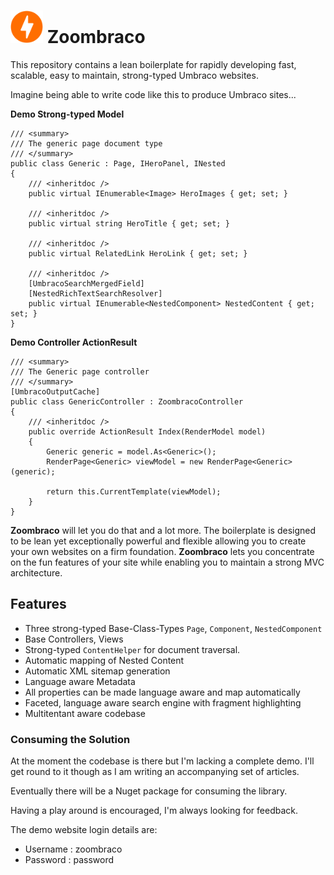 # <img src="build/assets/logo/zoombraco-64.png" width="52" height="52"/> Zoombraco

This repository contains a lean boilerplate for rapidly developing fast, scalable, easy to maintain, strong-typed Umbraco websites. 

Imagine being able to write code like this to produce Umbraco sites...

**Demo Strong-typed Model**
```
/// <summary>
/// The generic page document type
/// </summary>
public class Generic : Page, IHeroPanel, INested
{
    /// <inheritdoc />
    public virtual IEnumerable<Image> HeroImages { get; set; }

    /// <inheritdoc />
    public virtual string HeroTitle { get; set; }

    /// <inheritdoc />
    public virtual RelatedLink HeroLink { get; set; }

    /// <inheritdoc />
    [UmbracoSearchMergedField]
    [NestedRichTextSearchResolver]
    public virtual IEnumerable<NestedComponent> NestedContent { get; set; }
}
```

**Demo Controller ActionResult**
```
/// <summary>
/// The Generic page controller
/// </summary>
[UmbracoOutputCache]
public class GenericController : ZoombracoController
{
    /// <inheritdoc />
    public override ActionResult Index(RenderModel model)
    {
        Generic generic = model.As<Generic>();
        RenderPage<Generic> viewModel = new RenderPage<Generic>(generic);

        return this.CurrentTemplate(viewModel);
    }
}
```

**Zoombraco** will let you do that and a lot more. The boilerplate is designed to be lean yet exceptionally powerful and flexible allowing you to create your own websites on a firm foundation. **Zoombraco** lets you concentrate on the fun features of your site while enabling you to maintain a strong MVC architecture.

## Features

 - Three strong-typed Base-Class-Types `Page`, `Component`, `NestedComponent`
 - Base Controllers, Views
 - Strong-typed `ContentHelper` for document traversal.
 - Automatic mapping of Nested Content
 - Automatic XML sitemap generation
 - Language aware Metadata
 - All properties can be made language aware and map automatically
 - Faceted, language aware search engine with fragment highlighting
 - Multitentant aware codebase

### Consuming the Solution

At the moment the codebase is there but I'm lacking a complete demo. I'll get round to it though as I am writing an accompanying set of articles.

Eventually there will be a Nuget package for consuming the library.

Having a play around is encouraged, I'm always looking for feedback.

The demo website login details are:
 - Username : zoombraco
 - Password : password
